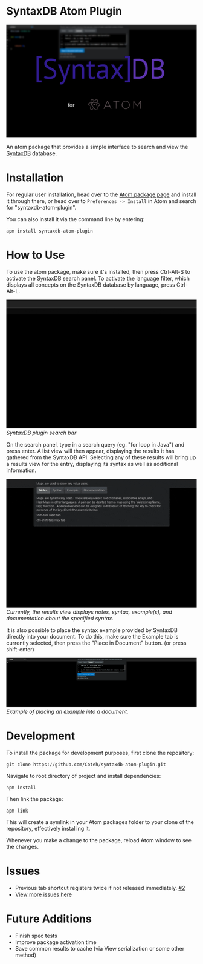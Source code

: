 # SyntaxDB Atom Plugin

![Front](https://raw.githubusercontent.com/Coteh/syntaxdb-atom-plugin/master/screenshots/front.png)

An atom package that provides a simple interface to search and view the [SyntaxDB](https://syntaxdb.com/) database.

# Installation
For regular user installation, head over to the [Atom package page](https://atom.io/packages/syntaxdb-atom-plugin) and install it through there, or head over to `Preferences -> Install` in Atom and search for "syntaxdb-atom-plugin".

You can also install it via the command line by entering:
```
apm install syntaxdb-atom-plugin
```

# How to Use
To use the atom package, make sure it's installed, then press Ctrl-Alt-S to activate the SyntaxDB search panel.
To activate the language filter, which displays all concepts on the SyntaxDB database by language, press Ctrl-Alt-L.

![Search View](https://raw.githubusercontent.com/Coteh/syntaxdb-atom-plugin/master/screenshots/SearchView.gif)  
*SyntaxDB plugin search bar*

On the search panel, type in a search query (eg. "for loop in Java") and press enter. A list view will then appear, displaying the results
it has gathered from the SyntaxDB API. Selecting any of these results will bring up a results view for the entry, displaying
its syntax as well as additional information.

![Results View](https://raw.githubusercontent.com/Coteh/syntaxdb-atom-plugin/master/screenshots/ResultsView.gif)  
*Currently, the results view displays notes, syntax, example(s), and documentation about the specified syntax.*

It is also possible to place the syntax example provided by SyntaxDB directly into your document. To do this, make sure the Example tab
is currently selected, then press the "Place in Document" button. (or press shift-enter)

![Placing Example into Document](https://raw.githubusercontent.com/Coteh/syntaxdb-atom-plugin/master/screenshots/PlaceExample.gif)  
*Example of placing an example into a document.*

# Development
To install the package for development purposes, first clone the repository:
```
git clone https://github.com/Coteh/syntaxdb-atom-plugin.git
```

Navigate to root directory of project and install dependencies:
```
npm install
```

Then link the package:
```
apm link
```
This will create a symlink in your Atom packages folder to your clone of the repository, effectively installing it.

Whenever you make a change to the package, reload Atom window to see the changes.

# Issues
- Previous tab shortcut registers twice if not released immediately. [#2](https://github.com/Coteh/syntaxdb-atom-plugin/issues/2)
- [View more issues here](https://github.com/Coteh/syntaxdb-atom-plugin/issues)

# Future Additions
- Finish spec tests
- Improve package activation time
- Save common results to cache (via View serialization or some other method)
